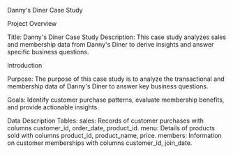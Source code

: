 Danny's Diner Case Study 

Project Overview

Title: Danny's Diner Case Study
Description: This case study analyzes sales and membership data from Danny's Diner to derive insights and answer specific business questions.

Introduction

Purpose: The purpose of this case study is to analyze the transactional and membership data of Danny's Diner to answer key business questions.

Goals: Identify customer purchase patterns, evaluate membership benefits, and provide actionable insights.

Data Description
Tables:
sales: Records of customer purchases with columns customer_id, order_date, product_id.
menu: Details of products sold with columns product_id, product_name, price.
members: Information on customer memberships with columns customer_id, join_date.

